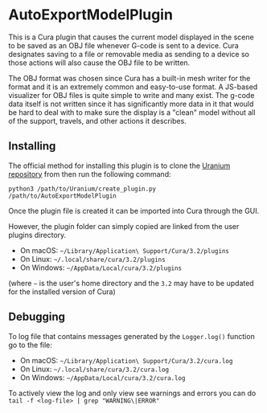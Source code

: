 AutoExportModelPlugin
=====================

This is a Cura plugin that causes the current model displayed in the scene to be saved as an OBJ
file whenever G-code is sent to a device. Cura designates saving to a file or removable media as
sending to a device so those actions will also cause the OBJ file to be written.

The OBJ format was chosen since Cura has a built-in mesh writer for the format and it is an
extremely common and easy-to-use format. A JS-based visualizer for OBJ files is quite simple to
write and many exist. The g-code data itself is not written since it has significantly more data
in it that would be hard to deal with to make sure the display is a "clean" model without all of
the support, travels, and other actions it describes.

Installing
----------
The official method for installing this plugin is to clone the [Uranium repository](https://github.com/Ultimaker/Uranium.git)
from then run the following command:

	python3 /path/to/Uranium/create_plugin.py /path/to/AutoExportModelPlugin
	
Once the plugin file is created it can be imported into Cura through the GUI.

However, the plugin folder can simply copied are linked from the user plugins directory.

* On macOS: `~/Library/Application\ Support/Cura/3.2/plugins`
* On Linux: `~/.local/share/cura/3.2/plugins`
* On Windows: `~/AppData/Local/cura/3.2/plugins`

(where `~` is the user's home directory and the `3.2` may have to be updated for the installed version of Cura)

Debugging
---------
To log file that contains messages generated by the `Logger.log()` function go to the file:

* On macOS: `~/Library/Application\ Support/Cura/3.2/cura.log`
* On Linux: `~/.local/share/cura/3.2/cura.log`
* On Windows: `~/AppData/Local/cura/3.2/cura.log`

To actively view the log and only view see warnings and errors you can do
`tail -f <log-file> | grep "WARNING\|ERROR"`

